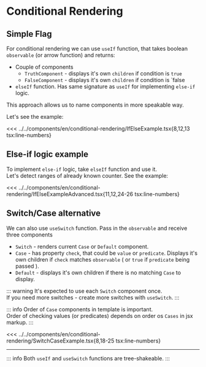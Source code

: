 # Conditional Rendering

<script setup >
import Demo from '../../components/tools/Demo.vue'
import { ifElseExample } from '../../components/en/conditional-rendering/IfElseExample.tsx'
import { IfElseExampleAdvanced } from '../../components/en/conditional-rendering/IfElseExampleAdvanced.tsx'
import { SwitchCaseExample } from '../../components/en/conditional-rendering/SwitchCaseExample.tsx'
</script>

## Simple Flag

For conditional rendering we can use `useIf` function, that takes boolean `observable` (or arrow function) and returns:
  * Couple of components
    * `TruthComponent` - displays it's own `children` if condition is `true` 
    * `FalseComponent` - displays it's own `children` if condition is `false
  * `elseIf` function. Has same signature as `useIf` for implementing `else-if` logic.

This approach allows us to name components in more speakable way.

Let's see the example:

<<< ../../components/en/conditional-rendering/IfElseExample.tsx{8,12,13 tsx:line-numbers}
<Demo :is="ifElseExample" />

## Else-if logic example

To implement `else-if` logic, take `elseIf` function and use it.  
Let's detect ranges of already known counter. See the example:

<<< ../../components/en/conditional-rendering/IfElseExampleAdvanced.tsx{11,12,24-26 tsx:line-numbers}
<Demo  :is="IfElseExampleAdvanced" />

## Switch/Case alternative

We can also use `useSwitch` function. Pass in the `observable` and receive three components
* `Switch` - renders current `Case` or `Default` component.
* `Case` - has property `check`, that could be `value` or `predicate`. Displays it's own children if `check` matches `observable` ( or `true` if `predicate` being passed ).
* `Default` - displays it's own children if there is no matching `Case` to display.

::: warning
It's expected to use each `Switch` component  once.  
If you need more switches - create more switches with `useSwitch`.
:::

::: info
Order of `Case` components in template is important.  
Order of checking values (or predicates) depends on order os `Cases` in jsx markup.
:::

<<< ../../components/en/conditional-rendering/SwitchCaseExample.tsx{8,18-25 tsx:line-numbers}
<Demo  :is="SwitchCaseExample" />

---
::: info
Both `useIf` and `useSwitch` functions are tree-shakeable.
:::